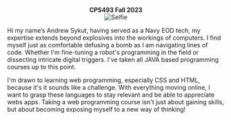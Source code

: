 <p align="center">
<b>CPS493 Fall 2023</b> <br>
  <img src="https://github.com/Ansykut/Fall-2023/assets/101211415/88b79fb6-9c2a-4189-8b1e-f83e3a2f100c" alt="Selfie" />
</p>



Hi my name’s Andrew Sykut, having served as a Navy EOD tech, my expertise extends beyond explosives into the workings of computers. I find myself just as comfortable defusing a bomb as I am navigating lines of code. Whether I'm fine-tuning a robot's programming in the field or dissecting intricate digital triggers. I’ve taken all JAVA based programming courses up to this point.

I'm drawn to learning web programming, especially CSS and HTML, because it's it sounds like a challenge. With everything moving online, I want to grasp these languages to stay relevant and be able to appreciate webs apps. Taking a web programming course isn't just about gaining skills, but about becoming exposing myself to a new way of thinking!

